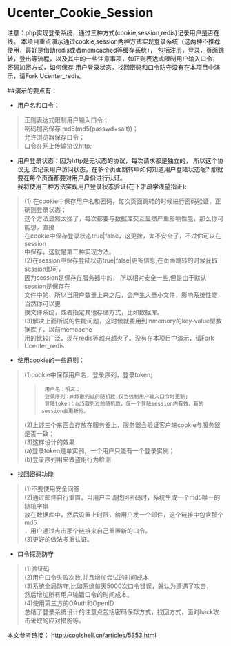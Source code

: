 # Ucenter_Cookie_Session
注意：php实现登录系统，通过三种方式(cookie,session,redis)记录用户是否在线。 
本项目重点演示通过cookie,session两种方式实现登录系统（这两种不推荐使用，最好是借助redis或者memcached等缓存系统）， 
包括注册，登录，页面跳转，登出等流程，以及其中的一些注意事项，如正则表达式限制用户输入口令， 密码加密方式，如何保存
用户登录状态。找回密码和口令防守没有在本项目中演示，请Fork Ucenter_redis。 

##演示的要点有： 

* 用户名和口令： 		
>	正则表达式限制用户输入口令； 		
>	密码加密保存 md5(md5(passwd+salt))；		 
>	允许浏览器保存口令； 		
>	口令在网上传输协议http;		 
* 用户登录状态：因为http是无状态的协议，每次请求都是独立的， 所以这个协议无 法记录用户访问状态，在多个页面跳转中如何知道用户登陆状态呢? 那就要在每个页面都要对用户身份进行认证。		
我将使用三种方法实现用户登录状态验证(在下才疏学浅望指正): 		
>	(1) 在cookie中保存用户名和密码，每次页面跳转的时候进行密码验证，正确则登录状态； 		
>	这个方法显然太挫了，每次都要与数据库交互显然严重影响性能，那么你可能想，直接 		
>	在cookie中保存登录状态true|false，这更挫，太不安全了，不过你可以在session 		
>	中保存，这就是第二种实现方法。 		
>	(2)在session中保存登陆状态true|false|更多信息,在页面跳转的时候获取session即可， 		
>	因为session是保存在服务器中的， 所以相对安全一些,但是由于默认session是保存在 		
>	文件中的，所以当用户数量上来之后，会产生大量小文件，影响系统性能，当然你可以更 		
>	换文件系统，或者指定其他存储方式，比如数据库。 		
>	(3)解决上面所说的性能问题，这时候就要用到Inmemory的key-value型数据库了，以前memcache 		
>	用的比较广泛，现在redis等越来越火了。没有在本项目中演示，请Fork Ucenter_redis. 		
* 使用cookie的一些原则： 		
>	(1)cookie中保存用户名，登录序列，登录token; 		
>>		用户名：明文； 		
>>		登录序列：md5散列过的随机数,仅当强制用户输入口令时更新; 		
>>		登陆token：md5散列过的随机数，仅一个登陆session内有效，新的session会更新他。 		
>	(2)上述三个东西会存放在服务器上，服务器会验证客户端cookie与服务器是否一致； 		
>	(3)这样设计的效果 		
>	(a)登录token是单实例，一个用户只能有一个登录实例； 		
>	(b)登录序列用来做盗用行为检测 		
* 找回密码功能 		
>	(1)不要使用安全问答		 
>	(2)通过邮件自行重置。当用户申请找回密码时，系统生成一个md5唯一的随机字串 		
>	放在数据库中，然后设置上时限，给用户发一个邮件，这个链接中包含那个md5 		
>	，用户通过点击那个链接来自己重置新的口令。 		
>	(3)更好的做法多重认证。 		
* 口令探测防守 		
>	(1)验证码 		
>	(2)用户口令失败次数,并且增加尝试的时间成本 		
>	(3)系统全局防守,比如系统每天5000次口令错误，就认为遭遇了攻击， 		
>	然后增加所有用户输错口令的时间成本。 		
>	(4)使用第三方的OAuth和OpenID 		
总结了登录系统设计的注意点包括密码保存方式，找回方式，面对hack攻击采取的应对措施等。 

本文参考链接：
http://coolshell.cn/articles/5353.html
